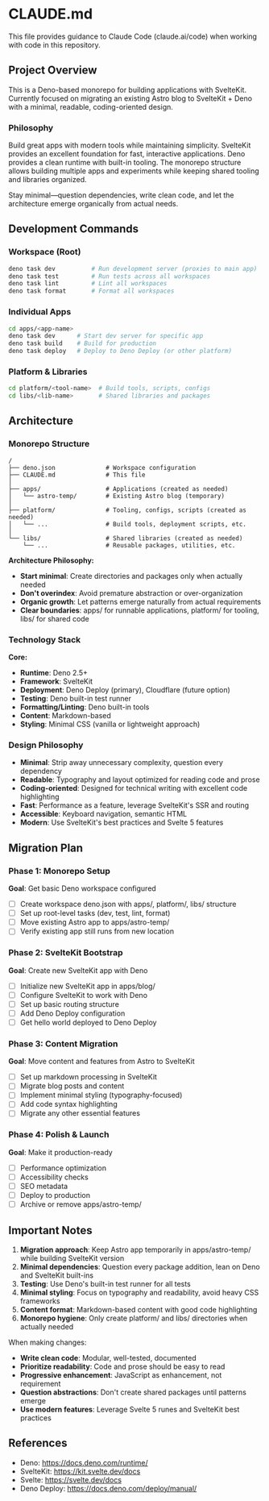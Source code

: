 # CLAUDE.md

This file provides guidance to Claude Code (claude.ai/code) when working with code in this repository.

## Project Overview

This is a Deno-based monorepo for building applications with SvelteKit. Currently focused on migrating an existing Astro blog to SvelteKit + Deno with a minimal, readable, coding-oriented design.

### Philosophy

Build great apps with modern tools while maintaining simplicity. SvelteKit provides an excellent foundation for fast, interactive applications. Deno provides a clean runtime with built-in tooling. The monorepo structure allows building multiple apps and experiments while keeping shared tooling and libraries organized.

Stay minimal—question dependencies, write clean code, and let the architecture emerge organically from actual needs.

## Development Commands

### Workspace (Root)
```bash
deno task dev          # Run development server (proxies to main app)
deno task test         # Run tests across all workspaces
deno task lint         # Lint all workspaces
deno task format       # Format all workspaces
```

### Individual Apps
```bash
cd apps/<app-name>
deno task dev      # Start dev server for specific app
deno task build    # Build for production
deno task deploy   # Deploy to Deno Deploy (or other platform)
```

### Platform & Libraries
```bash
cd platform/<tool-name>  # Build tools, scripts, configs
cd libs/<lib-name>       # Shared libraries and packages
```

## Architecture

### Monorepo Structure

```
/
├── deno.json              # Workspace configuration
├── CLAUDE.md              # This file
│
├── apps/                  # Applications (created as needed)
│   └── astro-temp/        # Existing Astro blog (temporary)
│
├── platform/              # Tooling, configs, scripts (created as needed)
│   └── ...                # Build tools, deployment scripts, etc.
│
└── libs/                  # Shared libraries (created as needed)
    └── ...                # Reusable packages, utilities, etc.
```

**Architecture Philosophy:**
- **Start minimal**: Create directories and packages only when actually needed
- **Don't overindex**: Avoid premature abstraction or over-organization
- **Organic growth**: Let patterns emerge naturally from actual requirements
- **Clear boundaries**: apps/ for runnable applications, platform/ for tooling, libs/ for shared code

### Technology Stack

**Core:**
- **Runtime**: Deno 2.5+
- **Framework**: SvelteKit
- **Deployment**: Deno Deploy (primary), Cloudflare (future option)
- **Testing**: Deno built-in test runner
- **Formatting/Linting**: Deno built-in tools
- **Content**: Markdown-based
- **Styling**: Minimal CSS (vanilla or lightweight approach)

### Design Philosophy

- **Minimal**: Strip away unnecessary complexity, question every dependency
- **Readable**: Typography and layout optimized for reading code and prose
- **Coding-oriented**: Designed for technical writing with excellent code highlighting
- **Fast**: Performance as a feature, leverage SvelteKit's SSR and routing
- **Accessible**: Keyboard navigation, semantic HTML
- **Modern**: Use SvelteKit's best practices and Svelte 5 features

## Migration Plan

### Phase 1: Monorepo Setup
**Goal**: Get basic Deno workspace configured

- [ ] Create workspace deno.json with apps/, platform/, libs/ structure
- [ ] Set up root-level tasks (dev, test, lint, format)
- [ ] Move existing Astro app to apps/astro-temp/
- [ ] Verify existing app still runs from new location

### Phase 2: SvelteKit Bootstrap
**Goal**: Create new SvelteKit app with Deno

- [ ] Initialize new SvelteKit app in apps/blog/
- [ ] Configure SvelteKit to work with Deno
- [ ] Set up basic routing structure
- [ ] Add Deno Deploy configuration
- [ ] Get hello world deployed to Deno Deploy

### Phase 3: Content Migration
**Goal**: Move content and features from Astro to SvelteKit

- [ ] Set up markdown processing in SvelteKit
- [ ] Migrate blog posts and content
- [ ] Implement minimal styling (typography-focused)
- [ ] Add code syntax highlighting
- [ ] Migrate any other essential features

### Phase 4: Polish & Launch
**Goal**: Make it production-ready

- [ ] Performance optimization
- [ ] Accessibility checks
- [ ] SEO metadata
- [ ] Deploy to production
- [ ] Archive or remove apps/astro-temp/

## Important Notes

1. **Migration approach**: Keep Astro app temporarily in apps/astro-temp/ while building SvelteKit version
2. **Minimal dependencies**: Question every package addition, lean on Deno and SvelteKit built-ins
3. **Testing**: Use Deno's built-in test runner for all tests
4. **Minimal styling**: Focus on typography and readability, avoid heavy CSS frameworks
5. **Content format**: Markdown-based content with good code highlighting
6. **Monorepo hygiene**: Only create platform/ and libs/ directories when actually needed

When making changes:

- **Write clean code**: Modular, well-tested, documented
- **Prioritize readability**: Code and prose should be easy to read
- **Progressive enhancement**: JavaScript as enhancement, not requirement
- **Question abstractions**: Don't create shared packages until patterns emerge
- **Use modern features**: Leverage Svelte 5 runes and SvelteKit best practices

## References

- Deno: https://docs.deno.com/runtime/
- SvelteKit: https://kit.svelte.dev/docs
- Svelte: https://svelte.dev/docs
- Deno Deploy: https://docs.deno.com/deploy/manual/
